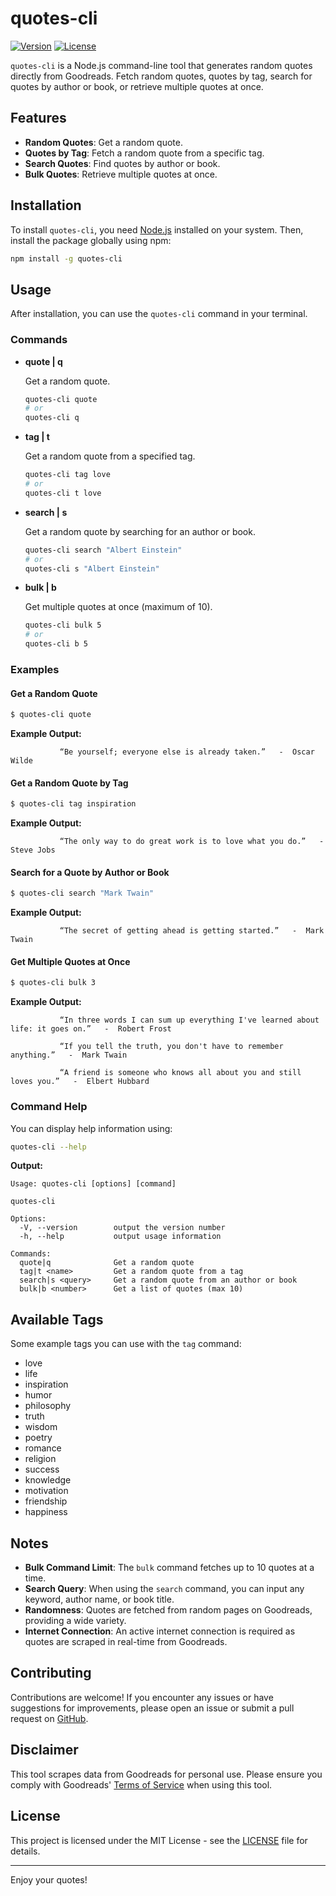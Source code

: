 # quotes-cli

[![Version](https://img.shields.io/npm/v/quotes-cli.svg)](https://www.npmjs.com/package/quotes-cli)
[![License](https://img.shields.io/npm/l/quotes-cli.svg)](https://github.com/yourusername/quotes-cli/blob/master/LICENSE)

`quotes-cli` is a Node.js command-line tool that generates random quotes directly from Goodreads. Fetch random quotes, quotes by tag, search for quotes by author or book, or retrieve multiple quotes at once.

## Features

- **Random Quotes**: Get a random quote.
- **Quotes by Tag**: Fetch a random quote from a specific tag.
- **Search Quotes**: Find quotes by author or book.
- **Bulk Quotes**: Retrieve multiple quotes at once.

## Installation

To install `quotes-cli`, you need [Node.js](https://nodejs.org/) installed on your system. Then, install the package globally using npm:

```sh
npm install -g quotes-cli
```

## Usage

After installation, you can use the `quotes-cli` command in your terminal.

### Commands

- **quote | q**

  Get a random quote.

  ```sh
  quotes-cli quote
  # or
  quotes-cli q
  ```

- **tag | t <name>**

  Get a random quote from a specified tag.

  ```sh
  quotes-cli tag love
  # or
  quotes-cli t love
  ```

- **search | s <query>**

  Get a random quote by searching for an author or book.

  ```sh
  quotes-cli search "Albert Einstein"
  # or
  quotes-cli s "Albert Einstein"
  ```

- **bulk | b <number>**

  Get multiple quotes at once (maximum of 10).

  ```sh
  quotes-cli bulk 5
  # or
  quotes-cli b 5
  ```

### Examples

#### Get a Random Quote

```sh
$ quotes-cli quote
```

**Example Output:**

```
           “Be yourself; everyone else is already taken.”   -  Oscar Wilde
```

#### Get a Random Quote by Tag

```sh
$ quotes-cli tag inspiration
```

**Example Output:**

```
           “The only way to do great work is to love what you do.”   -  Steve Jobs
```

#### Search for a Quote by Author or Book

```sh
$ quotes-cli search "Mark Twain"
```

**Example Output:**

```
           “The secret of getting ahead is getting started.”   -  Mark Twain
```

#### Get Multiple Quotes at Once

```sh
$ quotes-cli bulk 3
```

**Example Output:**

```
           “In three words I can sum up everything I've learned about life: it goes on.”   -  Robert Frost

           “If you tell the truth, you don't have to remember anything.”   -  Mark Twain

           “A friend is someone who knows all about you and still loves you.”   -  Elbert Hubbard
```

### Command Help

You can display help information using:

```sh
quotes-cli --help
```

**Output:**

```
Usage: quotes-cli [options] [command]

quotes-cli

Options:
  -V, --version        output the version number
  -h, --help           output usage information

Commands:
  quote|q              Get a random quote
  tag|t <name>         Get a random quote from a tag
  search|s <query>     Get a random quote from an author or book
  bulk|b <number>      Get a list of quotes (max 10)
```

## Available Tags

Some example tags you can use with the `tag` command:

- love
- life
- inspiration
- humor
- philosophy
- truth
- wisdom
- poetry
- romance
- religion
- success
- knowledge
- motivation
- friendship
- happiness

## Notes

- **Bulk Command Limit**: The `bulk` command fetches up to 10 quotes at a time.
- **Search Query**: When using the `search` command, you can input any keyword, author name, or book title.
- **Randomness**: Quotes are fetched from random pages on Goodreads, providing a wide variety.
- **Internet Connection**: An active internet connection is required as quotes are scraped in real-time from Goodreads.

## Contributing

Contributions are welcome! If you encounter any issues or have suggestions for improvements, please open an issue or submit a pull request on [GitHub](https://github.com/yourusername/quotes-cli).

## Disclaimer

This tool scrapes data from Goodreads for personal use. Please ensure you comply with Goodreads' [Terms of Service](https://www.goodreads.com/terms) when using this tool.

## License

This project is licensed under the MIT License - see the [LICENSE](LICENSE) file for details.

---

Enjoy your quotes!